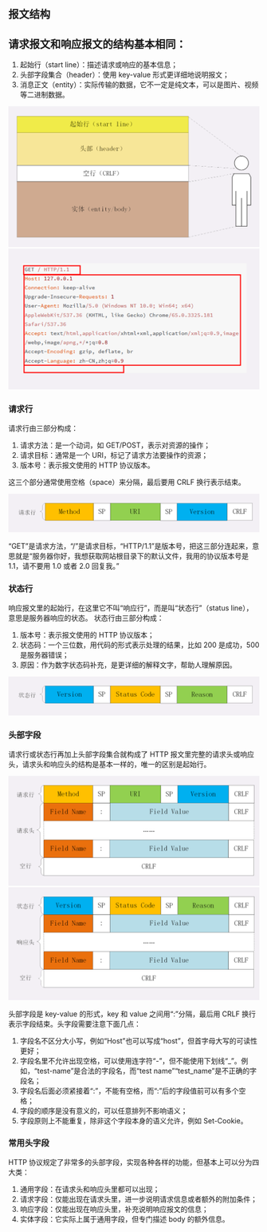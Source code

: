 ## 报文结构
## 请求报文和响应报文的结构基本相同：
1. 起始行（start line）：描述请求或响应的基本信息；
2. 头部字段集合（header）：使用 key-value 形式更详细地说明报文；
3. 消息正文（entity）：实际传输的数据，它不一定是纯文本，可以是图片、视频等二进制数据。

![请求报文结构](62e061618977565c22c2cf09930e1d3c.webp)
![请求报文结构](b191c8760c8ad33acd9bb005b251a2df.webp)

### 请求行
请求行由三部分构成：
1. 请求方法：是一个动词，如 GET/POST，表示对资源的操作；
2. 请求目标：通常是一个 URI，标记了请求方法要操作的资源；
3. 版本号：表示报文使用的 HTTP 协议版本。

这三个部分通常使用空格（space）来分隔，最后要用 CRLF 换行表示结束。

![请求行结构](36108959084392065f36dff3e12967b9.webp)

“GET”是请求方法，“/”是请求目标，“HTTP/1.1”是版本号，把这三部分连起来，意思就是“服务器你好，我想获取网站根目录下的默认文件，我用的协议版本号是 1.1，请不要用 1.0 或者 2.0 回复我。”

### 状态行
响应报文里的起始行，在这里它不叫“响应行”，而是叫“状态行”（status line），意思是服务器响应的状态。
状态行由三部分构成：
1. 版本号：表示报文使用的 HTTP 协议版本；
2. 状态码：一个三位数，用代码的形式表示处理的结果，比如 200 是成功，500 是服务器错误；
3. 原因：作为数字状态码补充，是更详细的解释文字，帮助人理解原因。

![请求行结构](a1477b903cd4d5a69686683c0dbc3300.webp)

### 头部字段
请求行或状态行再加上头部字段集合就构成了 HTTP 报文里完整的请求头或响应头，请求头和响应头的结构是基本一样的，唯一的区别是起始行。

![请求行结构](1fe4c1121c50abcf571cebd677a8bdea.webp)
![请求行结构](cb0d1d2c56400fe9c9988ee32842b175.webp)

头部字段是 key-value 的形式，key 和 value 之间用“:”分隔，最后用 CRLF 换行表示字段结束。头字段需要注意下面几点：
1. 字段名不区分大小写，例如“Host”也可以写成“host”，但首字母大写的可读性更好；
2. 字段名里不允许出现空格，可以使用连字符“-”，但不能使用下划线“_”。例如，“test-name”是合法的字段名，而“test name”“test_name”是不正确的字段名；
3. 字段名后面必须紧接着“:”，不能有空格，而“:”后的字段值前可以有多个空格；
4. 字段的顺序是没有意义的，可以任意排列不影响语义；
5. 字段原则上不能重复，除非这个字段本身的语义允许，例如 Set-Cookie。

### 常用头字段
HTTP 协议规定了非常多的头部字段，实现各种各样的功能，但基本上可以分为四大类：
1. 通用字段：在请求头和响应头里都可以出现；
2. 请求字段：仅能出现在请求头里，进一步说明请求信息或者额外的附加条件；
3. 响应字段：仅能出现在响应头里，补充说明响应报文的信息；
4. 实体字段：它实际上属于通用字段，但专门描述 body 的额外信息。

